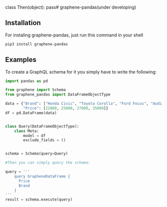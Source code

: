 class Then(object):
pass# graphene-pandas(under developing)

## Installation

For instaling graphene-pandas, just run this command in your shell

```bash
pip3 install graphene-pandas
```

## Examples

To create a GraphQL schema for it you simply have to write the following:

```python
import pandas as pd

from graphene import Schema
from graphene_pandas import DataFrameObjectType

data = {"Brand": ["Honda Civic", "Toyota Corolla", "Ford Focus", "Audi A4"],
        "Price": [22000, 25000, 27000, 35000]}
df = pd.DataFrame(data)


class Query(DataFrameObjectType):
    class Meta:
        model = df
        exclude_fields = ()


schema = Schema(query=Query)

#Then you can simply query the schema:

query = '''
    query GrapheneDataFrame {
      Price
      Brand
    }
'''
result = schema.execute(query)
```
```
